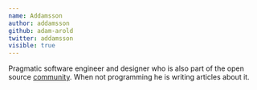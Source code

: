 ```yaml
---
name: Addamsson
author: addamsson
github: adam-arold
twitter: addamsson
visible: true
---
```


Pragmatic software engineer and designer who is also part of the open source [community](https://github.com/adam-arold).
When not programming he is writing articles about it.

